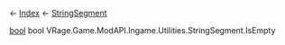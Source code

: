 ← [Index](Api-Index) ← [StringSegment](VRage.Game.ModAPI.Ingame.Utilities.StringSegment)

[bool](System.Boolean) bool VRage.Game.ModAPI.Ingame.Utilities.StringSegment.IsEmpty